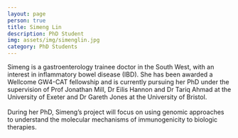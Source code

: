 ```yaml
---
layout: page
person: true
title: Simeng Lin
description: PhD Student
img: assets/img/simenglin.jpg
category: PhD Students
---
```


Simeng is a gastroenterology trainee doctor in the South West, with an interest in inflammatory bowel disease (IBD). She has been awarded a Wellcome GW4-CAT fellowship and is currently pursuing her PhD under the supervision of Prof Jonathan Mill, Dr Eilis Hannon and Dr Tariq Ahmad at the University of Exeter and Dr Gareth Jones at the University of Bristol.
\
\
During her PhD, Simeng’s project will focus on using genomic approaches to understand the molecular mechanisms of immunogenicity to biologic therapies.
